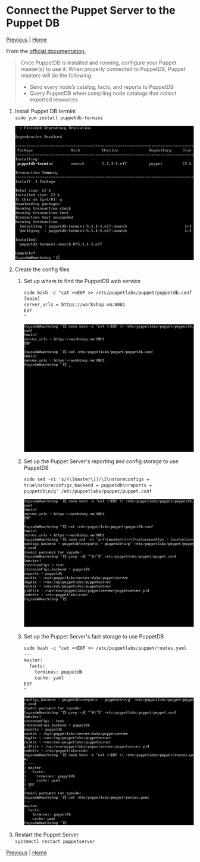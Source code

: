 # Connect the Puppet Server to the Puppet DB

[Previous](install-puppet-db.md) \| [Home](index.md)

From the [official documentation](https://puppet.com/docs/puppetdb/5.1/connect_puppet_master.html),
>Once PuppetDB is installed and running, configure your Puppet master(s) to use it. When properly connected to PuppetDB, Puppet masters will do the following:
> - Send every node’s catalog, facts, and reports to PuppetDB
> - Query PuppetDB when compiling node catalogs that collect exported resources

1. Install Puppet DB termini  
   `sudo yum install puppetdb-termini`

   ![](images/install-puppet-db-termini-1.png)
1. Create the config files
   1. Set up where to find the PuppetDB web service
      ```
      sudo bash -c "cat <<EOF >> /etc/puppetlabs/puppet/puppetdb.conf
      [main]
      server_urls = https://workshop.vm:8081
      EOF
      "
      ```
      ![](images/install-puppet-db-termini-2.png)
   1. Set up the Puppet Server's reporting and config storage to use PuppetDB
      ```
      sudo sed -ri 's/(\[master\])/\1\nstoreconfigs = true\nstoreconfigs_backend = puppetdb\nreports =    puppetdb\n/g' /etc/puppetlabs/puppet/puppet.conf
      ```
      ![](images/install-puppet-db-termini-3.png)

   1. Set up the Puppet Server's fact storage to use PuppetDB
      ```
      sudo bash -c "cat <<EOF >> /etc/puppetlabs/puppet/routes.yaml
      ---
      master:
        facts:
          terminus: puppetdb
          cache: yaml
      EOF
      "
      ```
      ![](images/install-puppet-db-termini-4.png)
1. Restart the Puppet Server  
   `systemctl restart puppetserver`

[Previous](install-puppet-db.md) \| [Home](index.md)
